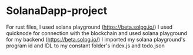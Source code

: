 # SolanaDapp-project

For rust files, I used solana playground (https://beta.solpg.io/)
I used quicknode for connection with the blockchain and used solana playground for my backend (https://beta.solpg.io/)
I imported my solana playground's program id and IDL to my constant folder's index.js and todo.json
